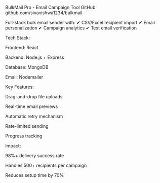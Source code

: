 BulkMail Pro - Email Campaign Tool
GitHub: github.com/sivavishwa1234/bulkmail

Full-stack bulk email sender with:
✔ CSV/Excel recipient import
✔ Email personalization
✔ Campaign analytics
✔ Test email verification

Tech Stack:

Frontend: React

Backend: Node.js + Express

Database: MongoDB

Email: Nodemailer

Key Features:

Drag-and-drop file uploads

Real-time email previews

Automatic retry mechanism

Rate-limited sending

Progress tracking

Impact:

98%+ delivery success rate

Handles 500+ recipients per campaign

Reduces setup time by 70%
